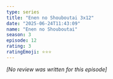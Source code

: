 ```yaml
---
type: series
title: "Enen no Shouboutai 3x12"
date: "2025-06-24T11:43:09"
name: "Enen no Shouboutai"
season: 3
episode: 12
rating: 3
ratingEmoji: ⭐️⭐️⭐️
---
```


*[No review was written for this episode]*
